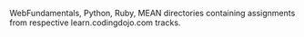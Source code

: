 WebFundamentals, Python, Ruby, MEAN directories containing assignments from respective learn.codingdojo.com tracks.